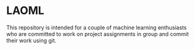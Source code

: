 # LAOML

This repository is intended for a couple of machine learning enthusiasts who are committed to work on project assignments in group and commit their work using git.
